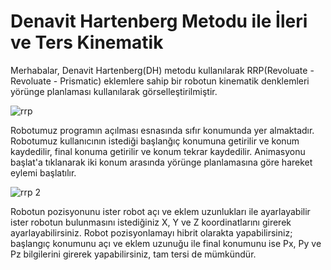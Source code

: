 # Denavit Hartenberg Metodu ile İleri ve Ters Kinematik
 
 Merhabalar, Denavit Hartenberg(DH) metodu kullanılarak RRP(Revoluate - Revoluate - Prismatic) eklemlere sahip bir robotun kinematik denklemleri yörünge planlaması kullanılarak görselleştirilmiştir.
 
 ![rrp](https://user-images.githubusercontent.com/82308015/177026024-eaf8f3e3-023a-48da-8bdb-1820b75c5acf.png)

Robotumuz programın açılması esnasında sıfır konumunda yer almaktadır. Robotumuz kullanıcının istediği başlanğıç konumuna getirilir ve konum kaydedilir, final konuma getirilir ve konum tekrar kaydedilir. Animasyonu başlat'a tıklanarak iki konum arasında yörünge planlamasına göre hareket eylemi başlatılır.

![rrp 2](https://user-images.githubusercontent.com/82308015/177026326-a01f2d41-9440-4a2c-b3f9-adb97923378f.png)

Robotun pozisyonunu ister robot açı ve eklem uzunlukları ile ayarlayabilir ister robotun bulunmasını istediğiniz X, Y ve Z koordinatlarını girerek ayarlayabilirsiniz.
Robot pozisyonlamayı hibrit olarakta yapabilirsiniz; başlangıç konumunu açı ve eklem uzunuğu ile final konumunu ise Px, Py ve Pz bilgilerini girerek yapabilirsiniz, tam tersi de mümkündür.
